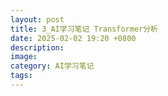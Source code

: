 ```yaml
---
layout: post
title: 3_AI学习笔记 Transformer分析
date: 2025-02-02 19:20 +0800
description:
image:
category: AI学习笔记
tags:
---
```

